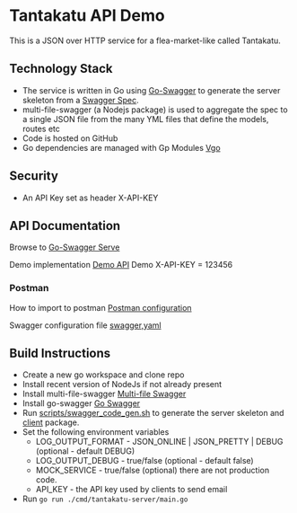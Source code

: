 # Tantakatu API Demo


This is a JSON over HTTP service for a flea-market-like called Tantakatu.


## Technology Stack

* The service is written in Go using [Go-Swagger](https://github.com/go-swagger/go-swagger) to generate the server skeleton from a [Swagger Spec](spec).
* multi-file-swagger (a Nodejs package) is used to aggregate the spec to a single JSON file from the many YML files that define the models, routes etc
* Code is hosted on GitHub
* Go dependencies are managed with Gp Modules [Vgo](https://blog.golang.org/using-go-modules)

## Security

* An API Key set as header X-API-KEY 

## API Documentation

Browse to [Go-Swagger Serve](http://tantakatuapi-env.33g5bq4rrd.us-east-1.elasticbeanstalk.com:8080/docs) 

Demo implementation [Demo API](http://tantakatuapi-env.33g5bq4rrd.us-east-1.elasticbeanstalk.com)
Demo X-API-KEY = 123456

### Postman 

How to import to postman [Postman configuration](https://learning.getpostman.com/docs/postman/collections/working_with_openAPI/)

Swagger configuration file  [swagger,yaml](http://tantakatuapi-env.33g5bq4rrd.us-east-1.elasticbeanstalk.com/swagger.yaml)

 
## Build Instructions

* Create a new go workspace and clone repo
* Install recent version of NodeJs if not already present
* Install multi-file-swagger [Multi-file Swagger](https://github.com/mohsen1/multi-file-swagger-example)
* Install go-swagger [Go Swagger](https://github.com/go-swagger/go-swagger)
* Run [scripts/swagger_code_gen.sh](scripts/swagger_code_gen.sh) to generate the server skeleton and [client](client) package.
* Set the following environment variables
    * LOG_OUTPUT_FORMAT - JSON_ONLINE | JSON_PRETTY | DEBUG (optional - default DEBUG)
    * LOG_OUTPUT_DEBUG - true/false (optional - default false)
    * MOCK_SERVICE - true/false (optional) there are not production code.
    * API_KEY - the API key used by clients to send email
* Run `go run ./cmd/tantakatu-server/main.go`
